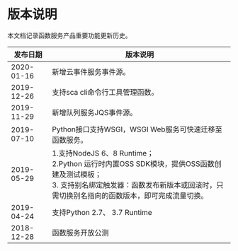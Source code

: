 
# 版本说明
本文档记录函数服务产品重要功能更新历史。

| 发布日期    |  版本说明     |
| -----------| ------------------ |
| 2020-01-16 | 新增云事件服务事件源。 |
| 2019-12-26 | 支持sca cli命令行工具管理函数。 |
| 2019-11-29 | 新增队列服务JQS事件源。 |
| 2019-07-10 | Python接口支持WSGI，WSGI Web服务可快速迁移至函数服务。 |
| 2019-05-29 | 1.支持NodeJS 6、8 Runtime；</br> 2.Python 运行时内置OSS SDK模块，提供OSS函数创建及测试模板；</br> 3. 支持别名绑定触发器：函数发布新版本或回滚时，只需切换别名指向的函数版本，即可完成流量切换。| 
| 2019-04-24 | 支持Python 2.7、 3.7 Runtime |
| 2018-12-28 | 函数服务开放公测 |

